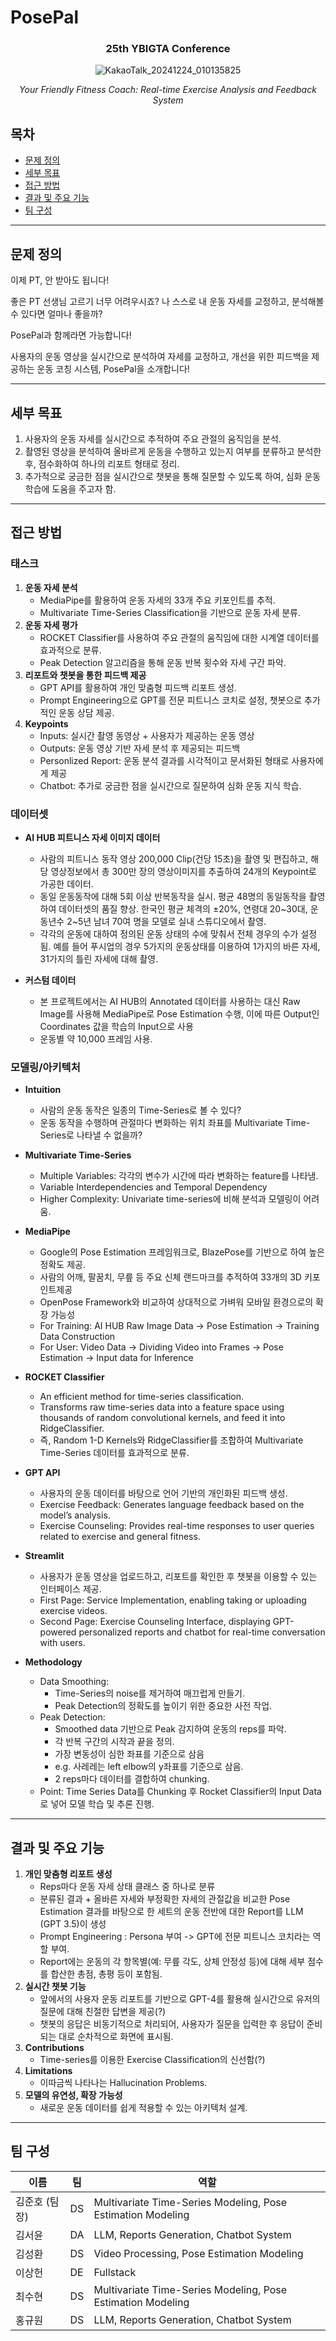 # PosePal

<div align="center">
<h3>25th YBIGTA Conference</h3>

![KakaoTalk_20241224_010135825](https://github.com/user-attachments/assets/b6e591fb-a510-4cb5-a785-587430edafbc)

<em>Your Friendly Fitness Coach: Real-time Exercise Analysis and Feedback System</em>

</div>

## 목차
- [문제 정의](#문제-정의)
- [세부 목표](#세부-목표)
- [접근 방법](#접근-방법)
- [결과 및 주요 기능](#결과-및-주요-기능)
- [팀 구성](#팀-구성)

---

## 문제 정의
이제 PT, 안 받아도 됩니다!

좋은 PT 선생님 고르기 너무 어려우시죠?
나 스스로 내 운동 자세를 교정하고, 
분석해볼 수 있다면 얼마나 좋을까?

PosePal과 함께라면 가능합니다!

사용자의 운동 영상을 실시간으로 분석하여 자세를 교정하고, 개선을 위한 피드백을 제공하는 운동 코칭 시스템,
PosePal을 소개합니다!

---

## 세부 목표

1. 사용자의 운동 자세를 실시간으로 추적하여 주요 관절의 움직임을 분석. 
2. 촬영된 영상을 분석하여 올바르게 운동을 수행하고 있는지 여부를 분류하고 분석한 후, 점수화하여 하나의 리포트 형태로 정리. 
3. 추가적으로 궁금한 점을 실시간으로 챗봇을 통해 질문할 수 있도록 하여, 심화 운동 학습에 도움을 주고자 함.

---

## 접근 방법

### 태스크

1. **운동 자세 분석**
   - MediaPipe를 활용하여 운동 자세의 33개 주요 키포인트를 추적.
   - Multivariate Time-Series Classification을 기반으로 운동 자세 분류.
2. **운동 자세 평가**
   - ROCKET Classifier를 사용하여 주요 관절의 움직임에 대한 시계열 데이터를 효과적으로 분류.
   - Peak Detection 알고리즘을 통해 운동 반복 횟수와 자세 구간 파악.
3. **리포트와 챗봇을 통한 피드백 제공**
   - GPT API를 활용하여 개인 맞춤형 피드백 리포트 생성.
   - Prompt Engineering으로 GPT를 전문 피트니스 코치로 설정, 챗봇으로 추가적인 운동 상담 제공.
4. **Keypoints**
   - Inputs: 실시간 촬영 동영상 + 사용자가 제공하는 운동 영상
   - Outputs: 운동 영상 기반 자세 분석 후 제공되는 피드백
   - Personlized Report: 운동 분석 결과를 시각적이고 문서화된 형태로 사용자에게 제공
   - Chatbot: 추가로 궁금한 점을 실시간으로 질문하여 심화 운동 지식 학습.

### 데이터셋

- **AI HUB 피트니스 자세 이미지 데이터**
  - 사람의 피트니스 동작 영상 200,000 Clip(건당 15초)을 촬영 및 편집하고, 해당 영상정보에서 총 300만 장의 영상이미지를 추출하여 24개의 Keypoint로 가공한 데이터.
  - 동일 운동동작에 대해 5회 이상 반복동작을 실시. 평균 48명의 동일동작을 촬영하여 데이터셋의 품질 향상. 한국인 평균 체격의 ±20%, 연령대 20~30대, 운동년수 2~5년 남녀 70여 명을 모델로 실내 스튜디오에서 촬영.
  - 각각의 운동에 대하여 정의된 운동 상태의 수에 맞춰서 전체 경우의 수가 설정됨. 예를 들어 푸시업의 경우 5가지의 운동상태를 이용하여 1가지의 바른 자세, 31가지의 틀린 자세에 대해 촬영.

- **커스텀 데이터**
  - 본 프로젝트에서는 AI HUB의 Annotated 데이터를 사용하는 대신 Raw Image를 사용해 MediaPipe로 Pose Estimation 수행, 이에 따른 Output인 Coordinates 값을 학습의 Input으로 사용
  - 운동별 약 10,000 프레임 사용.

### 모델링/아키텍처

- **Intuition**
  - 사람의 운동 동작은 일종의 Time-Series로 볼 수 있다?
  - 운동 동작을 수행하며 관절마다 변화하는 위치 좌표를 Multivariate Time-Series로 나타낼 수 없을까?

- **Multivariate Time-Series**
  - Multiple Variables: 각각의 변수가 시간에 따라 변화하는 feature를 나타냄.
  - Variable Interdependencies and Temporal Dependency
  - Higher Complexity: Univariate time-series에 비해 분석과 모델링이 어려움.

- **MediaPipe**
  - Google의 Pose Estimation 프레임워크로, BlazePose를 기반으로 하여 높은 정확도 제공.
  - 사람의 어깨, 팔꿈치, 무릎 등 주요 신체 랜드마크를 추적하여 33개의 3D 키포인트제공
  - OpenPose Framework와 비교하여 상대적으로 가벼워 모바일 환경으로의 확장 가능성
  - For Training: AI HUB Raw Image Data -> Pose Estimation -> Training Data Construction
  - For User: Video Data -> Dividing Video into Frames -> Pose Estimation -> Input data for Inference

- **ROCKET Classifier**
  - An efficient method for time-series classification.
  - Transforms raw time-series data into a feature space using thousands of random convolutional kernels, and feed it into RidgeClassifier.
  - 즉, Random 1-D Kernels와 RidgeClassifier를 조합하여 Multivariate Time-Series 데이터를 효과적으로 분류.

- **GPT API**
  - 사용자의 운동 데이터를 바탕으로 언어 기반의 개인화된 피드백 생성.
  - Exercise Feedback: Generates language feedback based on the model’s analysis.
  - Exercise Counseling: Provides real-time responses to user queries related to exercise and general fitness.

- **Streamlit**
  - 사용자가 운동 영상을 업로드하고, 리포트를 확인한 후 챗봇을 이용할 수 있는 인터페이스 제공.
  - First Page: Service Implementation, enabling taking or uploading exercise videos.
  - Second Page: Exercise Counseling Interface, displaying GPT-powered personalized reports and chatbot for real-time conversation with users.

- **Methodology**
  - Data Smoothing:
     - Time-Series의 noise를 제거하여 매끄럽게 만들기.
     - Peak Detection의 정확도를 높이기 위한 중요한 사전 작업.
  - Peak Detection:
     - Smoothed data 기반으로 Peak 감지하여 운동의 reps를 파악.
     - 각 반복 구간의 시작과 끝을 정의.
     - 가장 변동성이 심한 좌표를 기준으로 삼음
     - e.g. 사레레는 left elbow의 y좌표를 기준으로 삼음.
     - 2 reps마다 데이터를 결합하여 chunking.
  - Point: Time Series Data를 Chunking 후 Rocket Classifier의 Input Data로 넣어 모델 학습 및 추론 진행.

---

## 결과 및 주요 기능

1. **개인 맞춤형 리포트 생성**
   - Reps마다 운동 자세 상태 클래스 중 하나로 분류
   - 분류된 결과 + 올바른 자세와 부정확한 자세의 관절값을 비교한 Pose Estimation 결과를 바탕으로 한 세트의 운동 전반에 대한 Report를 LLM (GPT 3.5)이 생성
   - Prompt Engineering : Persona 부여 -> GPT에 전문 피트니스 코치라는 역할 부여.
   - Report에는 운동의 각 항목별(예: 무릎 각도, 상체 안정성 등)에 대해 세부 점수를 합산한 총점, 총평 등이 포함됨.
2. **실시간 챗봇 기능**
   - 앞에서의 사용자 운동 리포트를 기반으로 GPT-4를 활용해 실시간으로 유저의 질문에 대해 친절한 답변을 제공(?)
   - 챗봇의 응답은 비동기적으로 처리되어, 사용자가 질문을 입력한 후 응답이 준비되는 대로 순차적으로 화면에 표시됨.
3. **Contributions**
   - Time-series를 이용한 Exercise Classification의 신선함(?)
4. **Limitations**
   - 이따금씩 나타나는 Hallucination Problems.
5. **모델의 유연성, 확장 가능성**
   - 새로운 운동 데이터를 쉽게 적용할 수 있는 아키텍처 설계.

---

## 팀 구성

| 이름       | 팀  | 역할                              |
|------------|-----|-----------------------------------|
| 김준호 (팀장) | DS  | Multivariate Time-Series Modeling, Pose Estimation Modeling |
| 김서윤      | DA  | LLM, Reports Generation, Chatbot System |
| 김성환      | DS  | Video Processing, Pose Estimation Modeling |
| 이상헌      | DE  | Fullstack                        |
| 최수현      | DS  | Multivariate Time-Series Modeling, Pose Estimation Modeling |
| 홍규원      | DS  | LLM, Reports Generation, Chatbot System |
